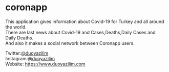 # coronapp

This application gives information about Covid-19 for Turkey and all around the world. <br />
There are last news about Covid-19 and Cases,Deaths,Daily Cases and Daily Deaths. <br />
And also it makes a social network between Coronapp users. <br />

Twitter:[@duoyazilim](https://www.twitter.com/duoyazilim) <br />
Instagram:[@duoyazilim](https://www.instagram.com/duoyazilim) <br />
Website: https://www.duoyazilim.com
